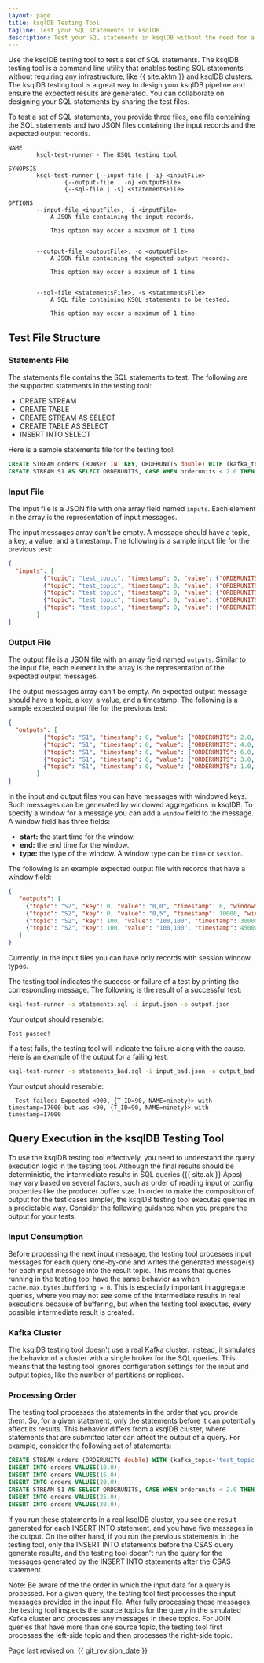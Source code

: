 ```yaml
---
layout: page
title: ksqlDB Testing Tool
tagline: Test your SQL statements in ksqlDB
description: Test your SQL statements in ksqlDB without the need for a full Kafka cluster
---
```


Use the ksqlDB testing tool to test a set of SQL statements. The ksqlDB
testing tool is a command line utility that enables testing SQL
statements without requiring any infrastructure, like {{ site.aktm }}
and ksqlDB clusters. The ksqlDB testing tool is a great way to design your
ksqlDB pipeline and ensure the expected results are generated. You can
collaborate on designing your SQL statements by sharing the test files.

To test a set of SQL statements, you provide three files, one file
containing the SQL statements and two JSON files containing the input
records and the expected output records.

```
NAME
        ksql-test-runner - The KSQL testing tool

SYNOPSIS
        ksql-test-runner {--input-file | -i} <inputFile>
                {--output-file | -o} <outputFile>
                {--sql-file | -s} <statementsFile>

OPTIONS
        --input-file <inputFile>, -i <inputFile>
            A JSON file containing the input records.

            This option may occur a maximum of 1 time


        --output-file <outputFile>, -o <outputFile>
            A JSON file containing the expected output records.

            This option may occur a maximum of 1 time


        --sql-file <statementsFile>, -s <statementsFile>
            A SQL file containing KSQL statements to be tested.

            This option may occur a maximum of 1 time
```

Test File Structure
-------------------

### Statements File

The statements file contains the SQL statements to test. The following
are the supported statements in the testing tool:

-   CREATE STREAM
-   CREATE TABLE
-   CREATE STREAM AS SELECT
-   CREATE TABLE AS SELECT
-   INSERT INTO SELECT

Here is a sample statements file for the testing tool:

```sql
CREATE STREAM orders (ROWKEY INT KEY, ORDERUNITS double) WITH (kafka_topic='test_topic', value_format='JSON');
CREATE STREAM S1 AS SELECT ORDERUNITS, CASE WHEN orderunits < 2.0 THEN 'small' WHEN orderunits < 4.0 THEN 'medium' ELSE 'large' END AS case_resault FROM orders EMIT CHANGES;
```

### Input File

The input file is a JSON file with one array field named `inputs`.
Each element in the array is the representation of input messages.

The input messages array can't be empty. A message should have a topic, a
key, a value, and a timestamp. The following is a sample input file for
the previous test:

```json
{
  "inputs": [
          {"topic": "test_topic", "timestamp": 0, "value": {"ORDERUNITS": 2.0}, "key": 0},
          {"topic": "test_topic", "timestamp": 0, "value": {"ORDERUNITS": 4.0}, "key": 100},
          {"topic": "test_topic", "timestamp": 0, "value": {"ORDERUNITS": 6.0 }, "key": 101},
          {"topic": "test_topic", "timestamp": 0, "value": {"ORDERUNITS": 3.0}, "key": 101},
          {"topic": "test_topic", "timestamp": 0, "value": {"ORDERUNITS": 1.0}, "key": 101}
        ]
}
```

### Output File

The output file is a JSON file with an array field named `outputs`.
Similar to the input file, each element in the array is the
representation of the expected output messages.

The output messages array can't be empty. An expected output message should
have a topic, a key, a value, and a timestamp. The following is a sample
expected output file for the previous test:

```json
{
  "outputs": [
          {"topic": "S1", "timestamp": 0, "value": {"ORDERUNITS": 2.0, "CASE_RESAULT": "medium"}, "key": 0},
          {"topic": "S1", "timestamp": 0, "value": {"ORDERUNITS": 4.0, "CASE_RESAULT": "large"}, "key": 100},
          {"topic": "S1", "timestamp": 0, "value": {"ORDERUNITS": 6.0, "CASE_RESAULT": "large"}, "key": 101},
          {"topic": "S1", "timestamp": 0, "value": {"ORDERUNITS": 3.0, "CASE_RESAULT": "medium"}, "key": 101},
          {"topic": "S1", "timestamp": 0, "value": {"ORDERUNITS": 1.0, "CASE_RESAULT": "small"},"key": 101}
        ]
}
```

In the input and output files you can have messages with windowed keys.
Such messages can be generated by windowed aggregations in ksqlDB. To
specify a window for a message you can add a `window` field to the
message. A window field has three fields:

-   **start:** the start time for the window.
-   **end:** the end time for the window.
-   **type:** the type of the window. A window type can be `time` or
    `session`.

The following is an example expected output file with records that have
a window field:

```json
{
   "outputs": [
     {"topic": "S2", "key": 0, "value": "0,0", "timestamp": 0, "window": {"start": 0, "end": 30000, "type": "time"}},
     {"topic": "S2", "key": 0, "value": "0,5", "timestamp": 10000, "window": {"start": 0, "end": 30000, "type": "time"}},
     {"topic": "S2", "key": 100, "value": "100,100", "timestamp": 30000, "window": {"start": 30000, "end": 60000, "type": "time"}},
     {"topic": "S2", "key": 100, "value": "100,100", "timestamp": 45000, "window": {"start": 30000, "end": 60000, "type": "time"}}
   ]
}
```

Currently, in the input files you can have only records with session
window types.

The testing tool indicates the success or failure of a test by
printing the corresponding message. The following is the result of a
successful test:

```bash
ksql-test-runner -s statements.sql -i input.json -o output.json
```

Your output should resemble:

```
Test passed!
```

If a test fails, the testing tool will indicate the failure along with
the cause. Here is an example of the output for a failing test:

```bash
ksql-test-runner -s statements_bad.sql -i input_bad.json -o output_bad.json
```

Your output should resemble:

```
  Test failed: Expected <900, {T_ID=90, NAME=ninety}> with timestamp=17000 but was <90, {T_ID=90, NAME=ninety}> with timestamp=17000
```

Query Execution in the ksqlDB Testing Tool
----------------------------------------

To use the ksqlDB testing tool effectively, you need to understand the
query execution logic in the testing tool. Although the final results
should be deterministic, the intermediate results in SQL queries
({{ site.ak }} Apps) may vary based on several factors, such as order of
reading input or config properties like the producer buffer size. In
order to make the composition of output for the test cases simpler, the
ksqlDB testing tool executes queries in a predictable way. Consider the
following guidance when you prepare the output for your tests.

### Input Consumption

Before processing the next input message, the testing tool processes
input messages for each query one-by-one and writes the generated
message(s) for each input message into the result topic. This means that
queries running in the testing tool have the same behavior as when
`cache.max.bytes.buffering = 0`. This is especially important in
aggregate queries, where you may not see some of the intermediate results
in real executions because of buffering, but when the testing tool executes,
every possible intermediate result is created.

### Kafka Cluster

The ksqlDB testing tool doesn't use a real Kafka cluster. Instead, it simulates
the behavior of a cluster with a single broker for the SQL queries. This
means that the testing tool ignores configuration settings for the input
and output topics, like the number of partitions or replicas.

### Processing Order

The testing tool processes the statements in the order that you provide
them. So, for a given statement, only the statements before it can
potentially affect its results. This behavior differs from a ksqlDB
cluster, where statements that are submitted later can affect the output
of a query. For example, consider the following set of statements:

```sql
CREATE STREAM orders (ORDERUNITS double) WITH (kafka_topic='test_topic', value_format='JSON');
INSERT INTO orders VALUES(10.0);
INSERT INTO orders VALUES(15.0);
INSERT INTO orders VALUES(20.0);
CREATE STREAM S1 AS SELECT ORDERUNITS, CASE WHEN orderunits < 2.0 THEN 'small' WHEN orderunits < 4.0 THEN 'medium' ELSE 'large' END AS case_resault FROM orders EMIT CHANGES;
INSERT INTO orders VALUES(25.0);
INSERT INTO orders VALUES(30.0);
```

If you run these statements in a real ksqlDB cluster, you see one
result generated for each INSERT INTO statement, and you have five
messages in the output. On the other hand, if you run the previous
statements in the testing tool, only the INSERT INTO statements before
the CSAS query generate results, and the testing tool doesn't run the
query for the messages generated by the INSERT INTO statements after the
CSAS statement.

Note: Be aware of the the order in which the input data for a query is
processed. For a given query, the testing tool first processes the input
messages provided in the input file. After fully processing these messages,
the testing tool inspects the source topics for the query in the simulated
Kafka cluster and processes any messages in these topics. For JOIN queries
that have more than one source topic, the testing tool first processes the
left-side topic and then processes the right-side topic.

Page last revised on: {{ git_revision_date }}
